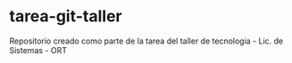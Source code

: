 # tarea-git-taller
Repositorio creado como parte de la tarea del taller de tecnologia - Lic. de Sistemas - ORT
